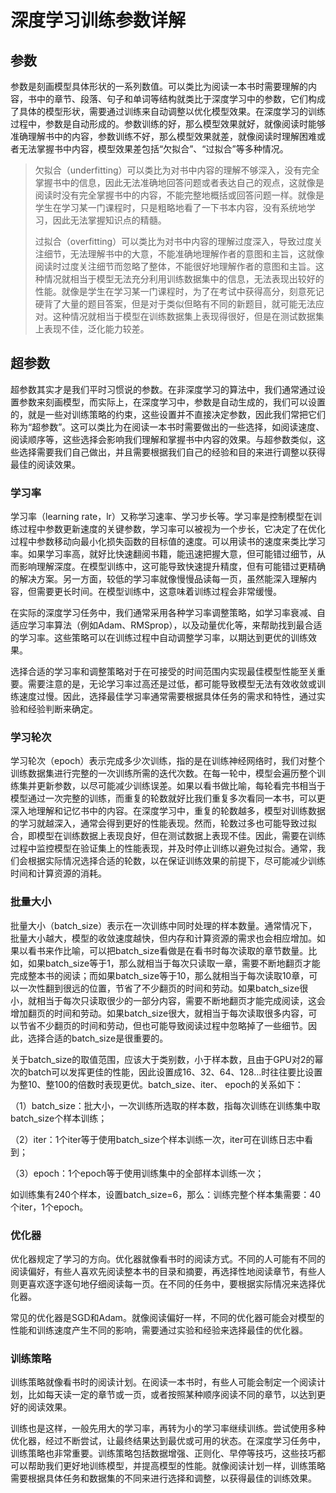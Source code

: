 # 深度学习训练参数详解

## 参数

参数是刻画模型具体形状的一系列数值。可以类比为阅读一本书时需要理解的内容，书中的章节、段落、句子和单词等结构就类比于深度学习中的参数，它们构成了具体的模型形状，需要通过训练来自动调整以优化模型效果。在深度学习的训练过程中，参数是自动形成的。参数训练的好，那么模型效果就好，就像阅读时能够准确理解书中的内容，参数训练不好，那么模型效果就差，就像阅读时理解困难或者无法掌握书中内容，模型效果差包括“欠拟合”、“过拟合”等多种情况。

> 欠拟合（underfitting）可以类比为对书中内容的理解不够深入，没有完全掌握书中的信息，因此无法准确地回答问题或者表达自己的观点，这就像是阅读时没有完全掌握书中的内容，不能完整地概括或回答问题一样。就像是学生在学习某一门课程时，只是粗略地看了一下书本内容，没有系统地学习，因此无法掌握知识点的精髓。
>
> 过拟合（overfitting）可以类比为对书中内容的理解过度深入，导致过度关注细节，无法理解书中的大意，不能准确地理解作者的意图和主旨，这就像阅读时过度关注细节而忽略了整体，不能很好地理解作者的意图和主旨。这种情况就相当于模型无法充分利用训练数据集中的信息，无法表现出较好的性能。就像是学生在学习某一门课程时，为了在考试中获得高分，刻意死记硬背了大量的题目答案，但是对于类似但略有不同的新题目，就可能无法应对。这种情况就相当于模型在训练数据集上表现得很好，但是在测试数据集上表现不佳，泛化能力较差。

## 超参数

超参数其实才是我们平时习惯说的参数。在非深度学习的算法中，我们通常通过设置参数来刻画模型，而实际上，在深度学习中，参数是自动生成的，我们可以设置的，就是一些对训练策略的约束，这些设置并不直接决定参数，因此我们常把它们称为“超参数”。这可以类比为在阅读一本书时需要做出的一些选择，如阅读速度、阅读顺序等，这些选择会影响我们理解和掌握书中内容的效果。与超参数类似，这些选择需要我们自己做出，并且需要根据我们自己的经验和目的来进行调整以获得最佳的阅读效果。

### 学习率

学习率（learning rate，lr）又称学习速率、学习步长等。学习率是控制模型在训练过程中参数更新速度的关键参数，学习率可以被视为一个步长，它决定了在优化过程中参数移动向最小化损失函数的目标值的速度。可以用读书的速度来类比学习率。如果学习率高，就好比快速翻阅书籍，能迅速把握大意，但可能错过细节，从而影响理解深度。在模型训练中，这可能导致快速提升精度，但有可能错过更精确的解决方案。另一方面，较低的学习率就像慢慢品读每一页，虽然能深入理解内容，但需要更长时间。在模型训练中，这意味着训练过程会非常缓慢。

在实际的深度学习任务中，我们通常采用各种学习率调整策略，如学习率衰减、自适应学习率算法（例如Adam、RMSprop），以及动量优化等，来帮助找到最合适的学习率。这些策略可以在训练过程中自动调整学习率，以期达到更优的训练效果。

选择合适的学习率和调整策略对于在可接受的时间范围内实现最佳模型性能至关重要。需要注意的是，无论学习率过高还是过低，都可能导致模型无法有效收敛或训练速度过慢。因此，选择最佳学习率通常需要根据具体任务的需求和特性，通过实验和经验判断来确定。

### 学习轮次

学习轮次（epoch）表示完成多少次训练，指的是在训练神经网络时，我们对整个训练数据集进行完整的一次训练所需的迭代次数。在每一轮中，模型会遍历整个训练集并更新参数，以尽可能减少训练误差。如果以看书做比喻，每轮看完书相当于模型通过一次完整的训练，而重复的轮数就好比我们重复多次看同一本书，可以更深入地理解和记忆书中的内容。在深度学习中，重复的轮数越多，模型对训练数据的学习就越深入，通常会得到更好的性能表现。然而，轮数过多也可能导致过拟合，即模型在训练数据上表现良好，但在测试数据上表现不佳。因此，需要在训练过程中监控模型在验证集上的性能表现，并及时停止训练以避免过拟合。通常，我们会根据实际情况选择合适的轮数，以在保证训练效果的前提下，尽可能减少训练时间和计算资源的消耗。

### 批量大小

批量大小（batch_size）表示在一次训练中同时处理的样本数量。通常情况下，批量大小越大，模型的收敛速度越快，但内存和计算资源的需求也会相应增加。如果以看书来作比喻，可以把batch_size看做是在看书时每次读取的章节数量。比如，如果batch_size等于1，那么就相当于每次只读取一章，需要不断地翻页才能完成整本书的阅读；而如果batch_size等于10，那么就相当于每次读取10章，可以一次性翻到很远的位置，节省了不少翻页的时间和劳动。如果batch_size很小，就相当于每次只读取很少的一部分内容，需要不断地翻页才能完成阅读，这会增加翻页的时间和劳动。如果batch_size很大，就相当于每次读取很多内容，可以节省不少翻页的时间和劳动，但也可能导致阅读过程中忽略掉了一些细节。因此，选择合适的batch_size是很重要的。

关于batch_size的取值范围，应该大于类别数，小于样本数，且由于GPU对2的幂次的batch可以发挥更佳的性能，因此设置成16、32、64、128…时往往要比设置为整10、整100的倍数时表现更优。batch_size、iter、 epoch的关系如下：

（1）batch_size：批大小，一次训练所选取的样本数，指每次训练在训练集中取batch_size个样本训练；

（2）iter：1个iter等于使用batch_size个样本训练一次，iter可在训练日志中看到；

（3）epoch：1个epoch等于使用训练集中的全部样本训练一次；

如训练集有240个样本，设置batch_size=6，那么：训练完整个样本集需要：40个iter，1个epoch。

### 优化器

优化器规定了学习的方向。优化器就像看书时的阅读方式。不同的人可能有不同的阅读偏好，有些人喜欢先阅读整本书的目录和摘要，再选择性地阅读章节，有些人则更喜欢逐字逐句地仔细阅读每一页。在不同的任务中，要根据实际情况来选择优化器。

常见的优化器是SGD和Adam。就像阅读偏好一样，不同的优化器可能会对模型的性能和训练速度产生不同的影响，需要通过实验和经验来选择最佳的优化器。

### 训练策略

训练策略就像看书时的阅读计划。在阅读一本书时，有些人可能会制定一个阅读计划，比如每天读一定的章节或一页，或者按照某种顺序阅读不同的章节，以达到更好的阅读效果。

训练也是这样，一般先用大的学习率，再转为小的学习率继续训练。尝试使用多种优化器，经过不断尝试，让最终结果达到最优或可用的状态。在深度学习任务中，训练策略也非常重要。训练策略包括数据增强、正则化、早停等技巧，这些技巧都可以帮助我们更好地训练模型，并提高模型的性能。就像阅读计划一样，训练策略需要根据具体任务和数据集的不同来进行选择和调整，以获得最佳的训练效果。